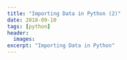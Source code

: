 ```yaml
---
title: "Importing Data in Python (2)"
date: 2018-09-10
tags: [python]
header:
  images:
excerpt: "Importing Data in Python"
---
```

